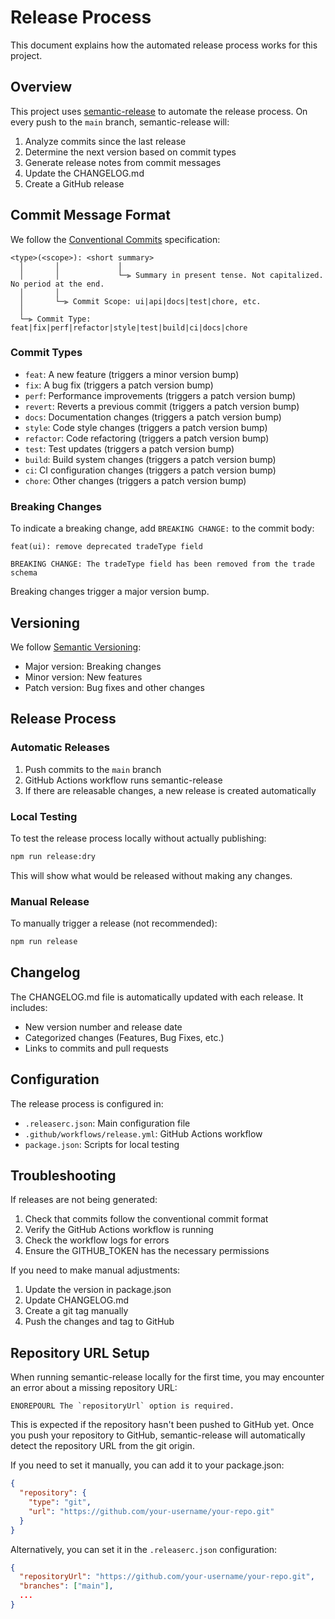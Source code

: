 # Release Process

This document explains how the automated release process works for this project.

## Overview

This project uses [semantic-release](https://github.com/semantic-release/semantic-release) to automate the release process. On every push to the `main` branch, semantic-release will:

1. Analyze commits since the last release
2. Determine the next version based on commit types
3. Generate release notes from commit messages
4. Update the CHANGELOG.md
5. Create a GitHub release

## Commit Message Format

We follow the [Conventional Commits](https://www.conventionalcommits.org/) specification:

```
<type>(<scope>): <short summary>
  │       │             │
  │       │             └─⫸ Summary in present tense. Not capitalized. No period at the end.
  │       │
  │       └─⫸ Commit Scope: ui|api|docs|test|chore, etc.
  │
  └─⫸ Commit Type: feat|fix|perf|refactor|style|test|build|ci|docs|chore
```

### Commit Types

- `feat`: A new feature (triggers a minor version bump)
- `fix`: A bug fix (triggers a patch version bump)
- `perf`: Performance improvements (triggers a patch version bump)
- `revert`: Reverts a previous commit (triggers a patch version bump)
- `docs`: Documentation changes (triggers a patch version bump)
- `style`: Code style changes (triggers a patch version bump)
- `refactor`: Code refactoring (triggers a patch version bump)
- `test`: Test updates (triggers a patch version bump)
- `build`: Build system changes (triggers a patch version bump)
- `ci`: CI configuration changes (triggers a patch version bump)
- `chore`: Other changes (triggers a patch version bump)

### Breaking Changes

To indicate a breaking change, add `BREAKING CHANGE:` to the commit body:

```
feat(ui): remove deprecated tradeType field

BREAKING CHANGE: The tradeType field has been removed from the trade schema
```

Breaking changes trigger a major version bump.

## Versioning

We follow [Semantic Versioning](https://semver.org/):

- Major version: Breaking changes
- Minor version: New features
- Patch version: Bug fixes and other changes

## Release Process

### Automatic Releases

1. Push commits to the `main` branch
2. GitHub Actions workflow runs semantic-release
3. If there are releasable changes, a new release is created automatically

### Local Testing

To test the release process locally without actually publishing:

```bash
npm run release:dry
```

This will show what would be released without making any changes.

### Manual Release

To manually trigger a release (not recommended):

```bash
npm run release
```

## Changelog

The CHANGELOG.md file is automatically updated with each release. It includes:

- New version number and release date
- Categorized changes (Features, Bug Fixes, etc.)
- Links to commits and pull requests

## Configuration

The release process is configured in:

- `.releaserc.json`: Main configuration file
- `.github/workflows/release.yml`: GitHub Actions workflow
- `package.json`: Scripts for local testing

## Troubleshooting

If releases are not being generated:

1. Check that commits follow the conventional commit format
2. Verify the GitHub Actions workflow is running
3. Check the workflow logs for errors
4. Ensure the GITHUB_TOKEN has the necessary permissions

If you need to make manual adjustments:

1. Update the version in package.json
2. Update CHANGELOG.md
3. Create a git tag manually
4. Push the changes and tag to GitHub

## Repository URL Setup

When running semantic-release locally for the first time, you may encounter an error about a missing repository URL:

```
ENOREPOURL The `repositoryUrl` option is required.
```

This is expected if the repository hasn't been pushed to GitHub yet. Once you push your repository to GitHub, semantic-release will automatically detect the repository URL from the git origin.

If you need to set it manually, you can add it to your package.json:

```json
{
  "repository": {
    "type": "git",
    "url": "https://github.com/your-username/your-repo.git"
  }
}
```

Alternatively, you can set it in the `.releaserc.json` configuration:

```json
{
  "repositoryUrl": "https://github.com/your-username/your-repo.git",
  "branches": ["main"],
  ...
}
```